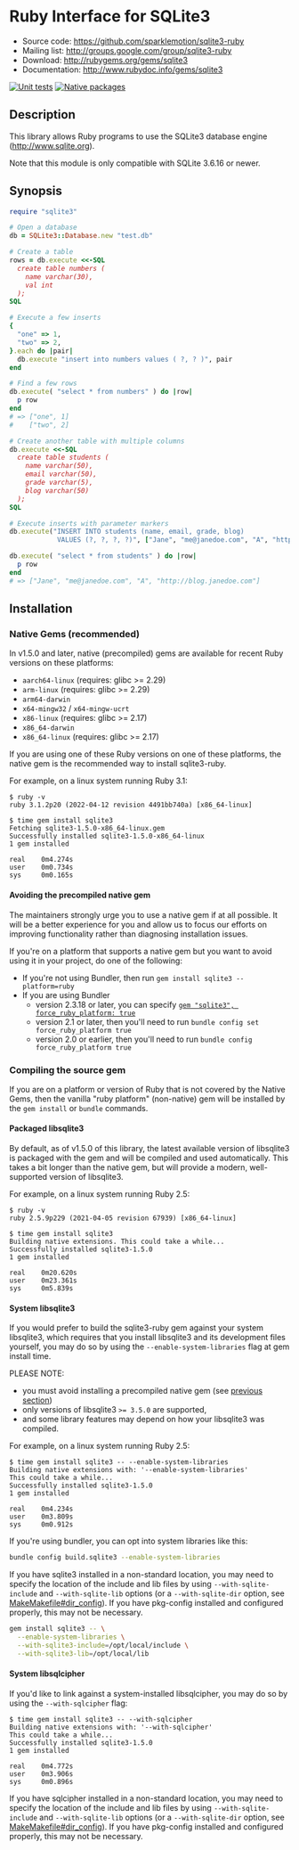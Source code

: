 # Ruby Interface for SQLite3

* Source code: https://github.com/sparklemotion/sqlite3-ruby
* Mailing list: http://groups.google.com/group/sqlite3-ruby
* Download: http://rubygems.org/gems/sqlite3
* Documentation: http://www.rubydoc.info/gems/sqlite3

[![Unit tests](https://github.com/sparklemotion/sqlite3-ruby/actions/workflows/sqlite3-ruby.yml/badge.svg)](https://github.com/sparklemotion/sqlite3-ruby/actions/workflows/sqlite3-ruby.yml)
[![Native packages](https://github.com/sparklemotion/sqlite3-ruby/actions/workflows/gem-install.yml/badge.svg)](https://github.com/sparklemotion/sqlite3-ruby/actions/workflows/gem-install.yml)


## Description

This library allows Ruby programs to use the SQLite3 database engine (http://www.sqlite.org).

Note that this module is only compatible with SQLite 3.6.16 or newer.


## Synopsis

``` ruby
require "sqlite3"

# Open a database
db = SQLite3::Database.new "test.db"

# Create a table
rows = db.execute <<-SQL
  create table numbers (
    name varchar(30),
    val int
  );
SQL

# Execute a few inserts
{
  "one" => 1,
  "two" => 2,
}.each do |pair|
  db.execute "insert into numbers values ( ?, ? )", pair
end

# Find a few rows
db.execute( "select * from numbers" ) do |row|
  p row
end
# => ["one", 1]
#    ["two", 2]

# Create another table with multiple columns
db.execute <<-SQL
  create table students (
    name varchar(50),
    email varchar(50),
    grade varchar(5),
    blog varchar(50)
  );
SQL

# Execute inserts with parameter markers
db.execute("INSERT INTO students (name, email, grade, blog)
            VALUES (?, ?, ?, ?)", ["Jane", "me@janedoe.com", "A", "http://blog.janedoe.com"])

db.execute( "select * from students" ) do |row|
  p row
end
# => ["Jane", "me@janedoe.com", "A", "http://blog.janedoe.com"]
```

## Installation

### Native Gems (recommended)

In v1.5.0 and later, native (precompiled) gems are available for recent Ruby versions on these platforms:

- `aarch64-linux` (requires: glibc >= 2.29)
- `arm-linux` (requires: glibc >= 2.29)
- `arm64-darwin`
- `x64-mingw32` / `x64-mingw-ucrt`
- `x86-linux` (requires: glibc >= 2.17)
- `x86_64-darwin`
- `x86_64-linux` (requires: glibc >= 2.17)

If you are using one of these Ruby versions on one of these platforms, the native gem is the recommended way to install sqlite3-ruby.

For example, on a linux system running Ruby 3.1:

``` text
$ ruby -v
ruby 3.1.2p20 (2022-04-12 revision 4491bb740a) [x86_64-linux]

$ time gem install sqlite3
Fetching sqlite3-1.5.0-x86_64-linux.gem
Successfully installed sqlite3-1.5.0-x86_64-linux
1 gem installed

real    0m4.274s
user    0m0.734s
sys     0m0.165s
```

#### Avoiding the precompiled native gem

The maintainers strongly urge you to use a native gem if at all possible. It will be a better experience for you and allow us to focus our efforts on improving functionality rather than diagnosing installation issues.

If you're on a platform that supports a native gem but you want to avoid using it in your project, do one of the following:

- If you're not using Bundler, then run `gem install sqlite3 --platform=ruby`
- If you are using Bundler
  - version 2.3.18 or later, you can specify [`gem "sqlite3", force_ruby_platform: true`](https://bundler.io/v2.3/man/gemfile.5.html#FORCE_RUBY_PLATFORM)
  - version 2.1 or later, then you'll need to run `bundle config set force_ruby_platform true`
  - version 2.0 or earlier, then you'll need to run `bundle config force_ruby_platform true`


### Compiling the source gem

If you are on a platform or version of Ruby that is not covered by the Native Gems, then the vanilla "ruby platform" (non-native) gem will be installed by the `gem install` or `bundle` commands.


#### Packaged libsqlite3

By default, as of v1.5.0 of this library, the latest available version of libsqlite3 is packaged with the gem and will be compiled and used automatically. This takes a bit longer than the native gem, but will provide a modern, well-supported version of libsqlite3.

For example, on a linux system running Ruby 2.5:

``` text
$ ruby -v
ruby 2.5.9p229 (2021-04-05 revision 67939) [x86_64-linux]

$ time gem install sqlite3
Building native extensions. This could take a while...
Successfully installed sqlite3-1.5.0
1 gem installed

real    0m20.620s
user    0m23.361s
sys     0m5.839s
```


#### System libsqlite3

If you would prefer to build the sqlite3-ruby gem against your system libsqlite3, which requires that you install libsqlite3 and its development files yourself, you may do so by using the `--enable-system-libraries` flag at gem install time.

PLEASE NOTE:

- you must avoid installing a precompiled native gem (see [previous section](#avoiding-the-precompiled-native-gem))
- only versions of libsqlite3 `>= 3.5.0` are supported,
- and some library features may depend on how your libsqlite3 was compiled.

For example, on a linux system running Ruby 2.5:

``` text
$ time gem install sqlite3 -- --enable-system-libraries
Building native extensions with: '--enable-system-libraries'
This could take a while...
Successfully installed sqlite3-1.5.0
1 gem installed

real    0m4.234s
user    0m3.809s
sys     0m0.912s
```

If you're using bundler, you can opt into system libraries like this:

``` sh
bundle config build.sqlite3 --enable-system-libraries
```

If you have sqlite3 installed in a non-standard location, you may need to specify the location of the include and lib files by using `--with-sqlite-include` and `--with-sqlite-lib` options (or a `--with-sqlite-dir` option, see [MakeMakefile#dir_config](https://ruby-doc.org/stdlib-3.1.1/libdoc/mkmf/rdoc/MakeMakefile.html#method-i-dir_config)). If you have pkg-config installed and configured properly, this may not be necessary.

``` sh
gem install sqlite3 -- \
  --enable-system-libraries \
  --with-sqlite3-include=/opt/local/include \
  --with-sqlite3-lib=/opt/local/lib
```


#### System libsqlcipher

If you'd like to link against a system-installed libsqlcipher, you may do so by using the `--with-sqlcipher` flag:

``` text
$ time gem install sqlite3 -- --with-sqlcipher
Building native extensions with: '--with-sqlcipher'
This could take a while...
Successfully installed sqlite3-1.5.0
1 gem installed

real    0m4.772s
user    0m3.906s
sys     0m0.896s
```

If you have sqlcipher installed in a non-standard location, you may need to specify the location of the include and lib files by using `--with-sqlite-include` and `--with-sqlite-lib` options (or a `--with-sqlite-dir` option, see [MakeMakefile#dir_config](https://ruby-doc.org/stdlib-3.1.1/libdoc/mkmf/rdoc/MakeMakefile.html#method-i-dir_config)). If you have pkg-config installed and configured properly, this may not be necessary.